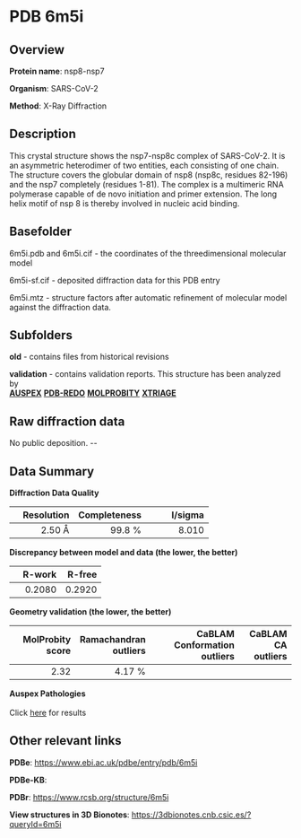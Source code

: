 # PDB 6m5i

## Overview

**Protein name**: nsp8-nsp7

**Organism**: SARS-CoV-2

**Method**: X-Ray Diffraction

## Description

This crystal structure shows the nsp7-nsp8c complex of SARS-CoV-2. It is an asymmetric  heterodimer of two entities, each consisting of one chain. The structure covers the globular domain of nsp8 (nsp8c, residues 82-196) and the nsp7 completely (residues 1-81). The complex is a multimeric RNA polymerase capable of de novo initiation and primer extension. The long helix motif of nsp 8 is thereby involved in nucleic acid binding.

## Basefolder

6m5i.pdb and 6m5i.cif - the coordinates of the threedimensional molecular model

6m5i-sf.cif - deposited diffraction data for this PDB entry

6m5i.mtz - structure factors after automatic refinement of molecular model against the diffraction data.

## Subfolders



**old** - contains files from historical revisions

**validation** - contains validation reports. This structure has been analyzed by <br>[**AUSPEX**](https://github.com/thorn-lab/coronavirus_structural_task_force/tree/master/pdb/nsp8-nsp7/SARS-CoV-2/6m5i/validation/auspex) [**PDB-REDO**](https://github.com/thorn-lab/coronavirus_structural_task_force/tree/master/pdb/nsp8-nsp7/SARS-CoV-2/6m5i/validation/pdb-redo) [**MOLPROBITY**](https://github.com/thorn-lab/coronavirus_structural_task_force/tree/master/pdb/nsp8-nsp7/SARS-CoV-2/6m5i/validation/molprobity) [**XTRIAGE**](https://github.com/thorn-lab/coronavirus_structural_task_force/blob/master/pdb/nsp8-nsp7/SARS-CoV-2/6m5i/validation/Xtriage_output.log)   



## Raw diffraction data

No public deposition. --<br> 

## Data Summary
**Diffraction Data Quality**

|   | Resolution | Completeness| I/sigma |
|---|-------------:|----------------:|--------------:|
|   |2.50 Å|99.8  %|<img width=50/>8.010|

**Discrepancy between model and data (the lower, the better)**

|   | **R-work**| **R-free**   
|---|-------------:|----------------:|           
||  0.2080|  0.2920|

**Geometry validation (the lower, the better)**

|   |**MolProbity<br>score**| **Ramachandran<br>outliers** | **CaBLAM<br>Conformation outliers** | **CaBLAM<br>CA outliers** |
|---|-------------:|----------------:|----------------:|----------------:|
||  2.32|  4.17 %|||

**Auspex Pathologies**<br> <br>Click [here](https://github.com/thorn-lab/coronavirus_structural_task_force/blob/master/pdb/nsp8-nsp7/SARS-CoV-2/6m5i/validation/auspex/6m5i_auspex_comments.txt)  for results

 



## Other relevant links 
**PDBe**:  https://www.ebi.ac.uk/pdbe/entry/pdb/6m5i

**PDBe-KB**:  
 
**PDBr**: https://www.rcsb.org/structure/6m5i 

**View structures in 3D Bionotes**: https://3dbionotes.cnb.csic.es/?queryId=6m5i

